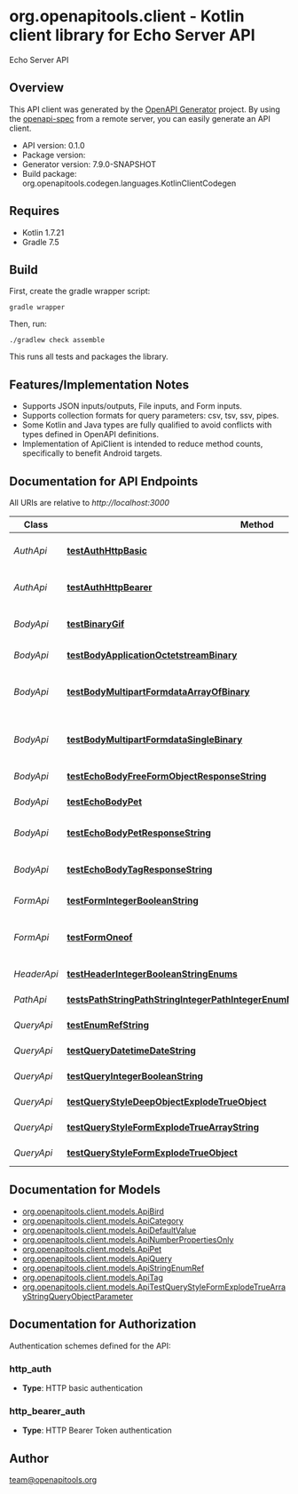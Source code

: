 # org.openapitools.client - Kotlin client library for Echo Server API

Echo Server API

## Overview
This API client was generated by the [OpenAPI Generator](https://openapi-generator.tech) project.  By using the [openapi-spec](https://github.com/OAI/OpenAPI-Specification) from a remote server, you can easily generate an API client.

- API version: 0.1.0
- Package version: 
- Generator version: 7.9.0-SNAPSHOT
- Build package: org.openapitools.codegen.languages.KotlinClientCodegen

## Requires

* Kotlin 1.7.21
* Gradle 7.5

## Build

First, create the gradle wrapper script:

```
gradle wrapper
```

Then, run:

```
./gradlew check assemble
```

This runs all tests and packages the library.

## Features/Implementation Notes

* Supports JSON inputs/outputs, File inputs, and Form inputs.
* Supports collection formats for query parameters: csv, tsv, ssv, pipes.
* Some Kotlin and Java types are fully qualified to avoid conflicts with types defined in OpenAPI definitions.
* Implementation of ApiClient is intended to reduce method counts, specifically to benefit Android targets.

<a id="documentation-for-api-endpoints"></a>
## Documentation for API Endpoints

All URIs are relative to *http://localhost:3000*

| Class | Method | HTTP request | Description |
| ------------ | ------------- | ------------- | ------------- |
| *AuthApi* | [**testAuthHttpBasic**](docs/AuthApi.md#testauthhttpbasic) | **POST** auth/http/basic | To test HTTP basic authentication |
| *AuthApi* | [**testAuthHttpBearer**](docs/AuthApi.md#testauthhttpbearer) | **POST** auth/http/bearer | To test HTTP bearer authentication |
| *BodyApi* | [**testBinaryGif**](docs/BodyApi.md#testbinarygif) | **POST** binary/gif | Test binary (gif) response body |
| *BodyApi* | [**testBodyApplicationOctetstreamBinary**](docs/BodyApi.md#testbodyapplicationoctetstreambinary) | **POST** body/application/octetstream/binary | Test body parameter(s) |
| *BodyApi* | [**testBodyMultipartFormdataArrayOfBinary**](docs/BodyApi.md#testbodymultipartformdataarrayofbinary) | **POST** body/application/octetstream/array_of_binary | Test array of binary in multipart mime |
| *BodyApi* | [**testBodyMultipartFormdataSingleBinary**](docs/BodyApi.md#testbodymultipartformdatasinglebinary) | **POST** body/application/octetstream/single_binary | Test single binary in multipart mime |
| *BodyApi* | [**testEchoBodyFreeFormObjectResponseString**](docs/BodyApi.md#testechobodyfreeformobjectresponsestring) | **POST** echo/body/FreeFormObject/response_string | Test free form object |
| *BodyApi* | [**testEchoBodyPet**](docs/BodyApi.md#testechobodypet) | **POST** echo/body/Pet | Test body parameter(s) |
| *BodyApi* | [**testEchoBodyPetResponseString**](docs/BodyApi.md#testechobodypetresponsestring) | **POST** echo/body/Pet/response_string | Test empty response body |
| *BodyApi* | [**testEchoBodyTagResponseString**](docs/BodyApi.md#testechobodytagresponsestring) | **POST** echo/body/Tag/response_string | Test empty json (request body) |
| *FormApi* | [**testFormIntegerBooleanString**](docs/FormApi.md#testformintegerbooleanstring) | **POST** form/integer/boolean/string | Test form parameter(s) |
| *FormApi* | [**testFormOneof**](docs/FormApi.md#testformoneof) | **POST** form/oneof | Test form parameter(s) for oneOf schema |
| *HeaderApi* | [**testHeaderIntegerBooleanStringEnums**](docs/HeaderApi.md#testheaderintegerbooleanstringenums) | **GET** header/integer/boolean/string/enums | Test header parameter(s) |
| *PathApi* | [**testsPathStringPathStringIntegerPathIntegerEnumNonrefStringPathEnumRefStringPath**](docs/PathApi.md#testspathstringpathstringintegerpathintegerenumnonrefstringpathenumrefstringpath) | **GET** path/string/{path_string}/integer/{path_integer}/{enum_nonref_string_path}/{enum_ref_string_path} | Test path parameter(s) |
| *QueryApi* | [**testEnumRefString**](docs/QueryApi.md#testenumrefstring) | **GET** query/enum_ref_string | Test query parameter(s) |
| *QueryApi* | [**testQueryDatetimeDateString**](docs/QueryApi.md#testquerydatetimedatestring) | **GET** query/datetime/date/string | Test query parameter(s) |
| *QueryApi* | [**testQueryIntegerBooleanString**](docs/QueryApi.md#testqueryintegerbooleanstring) | **GET** query/integer/boolean/string | Test query parameter(s) |
| *QueryApi* | [**testQueryStyleDeepObjectExplodeTrueObject**](docs/QueryApi.md#testquerystyledeepobjectexplodetrueobject) | **GET** query/style_deepObject/explode_true/object | Test query parameter(s) |
| *QueryApi* | [**testQueryStyleFormExplodeTrueArrayString**](docs/QueryApi.md#testquerystyleformexplodetruearraystring) | **GET** query/style_form/explode_true/array_string | Test query parameter(s) |
| *QueryApi* | [**testQueryStyleFormExplodeTrueObject**](docs/QueryApi.md#testquerystyleformexplodetrueobject) | **GET** query/style_form/explode_true/object | Test query parameter(s) |


<a id="documentation-for-models"></a>
## Documentation for Models

 - [org.openapitools.client.models.ApiBird](docs/ApiBird.md)
 - [org.openapitools.client.models.ApiCategory](docs/ApiCategory.md)
 - [org.openapitools.client.models.ApiDefaultValue](docs/ApiDefaultValue.md)
 - [org.openapitools.client.models.ApiNumberPropertiesOnly](docs/ApiNumberPropertiesOnly.md)
 - [org.openapitools.client.models.ApiPet](docs/ApiPet.md)
 - [org.openapitools.client.models.ApiQuery](docs/ApiQuery.md)
 - [org.openapitools.client.models.ApiStringEnumRef](docs/ApiStringEnumRef.md)
 - [org.openapitools.client.models.ApiTag](docs/ApiTag.md)
 - [org.openapitools.client.models.ApiTestQueryStyleFormExplodeTrueArrayStringQueryObjectParameter](docs/ApiTestQueryStyleFormExplodeTrueArrayStringQueryObjectParameter.md)


<a id="documentation-for-authorization"></a>
## Documentation for Authorization


Authentication schemes defined for the API:
<a id="http_auth"></a>
### http_auth

- **Type**: HTTP basic authentication

<a id="http_bearer_auth"></a>
### http_bearer_auth

- **Type**: HTTP Bearer Token authentication



## Author

team@openapitools.org
